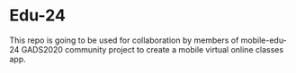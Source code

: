 # Edu-24
This repo is going to be used for collaboration by members of mobile-edu-24 GADS2020 community project to create a mobile virtual online classes app. 
